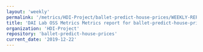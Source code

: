 ```yaml
---
layout: 'weekly'
permalink: '/metrics/HDI-Project/ballet-predict-house-prices/WEEKLY-REPORT-2019-12-22'
title: 'DAI Lab OSS Metrics Metrics report for ballet-predict-house-prices | WEEKLY-REPORT-2019-12-22'
organization: 'HDI-Project'
repository: 'ballet-predict-house-prices'
current_date: '2019-12-22'
---
```

